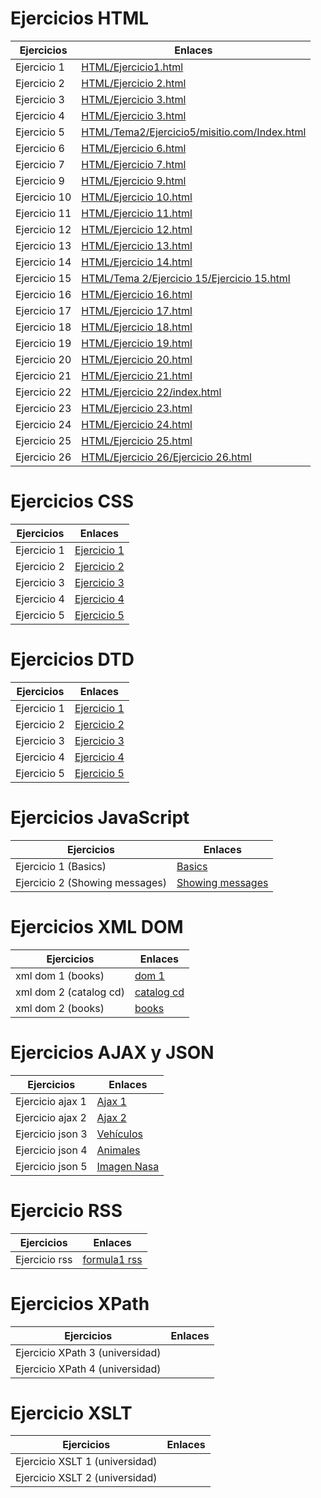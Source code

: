 # Ejercicios HTML

Ejercicios | Enlaces
--------- | ----------
Ejercicio 1 | [HTML/Ejercicio1.html](https://github.com/jose-dp-94/EjerciciosLLMM/blob/master/HTML/Ejercicio1.html)
Ejercicio 2 | [HTML/Ejercicio 2.html](https://github.com/jose-dp-94/EjerciciosLLMM/blob/master/HTML/Ejercicio%202.html)
Ejercicio 3 | [HTML/Ejercicio 3.html](https://github.com/jose-dp-94/EjerciciosLLMM/blob/master/HTML/Ejercicio%203.html)
Ejercicio 4 | [HTML/Ejercicio 3.html](https://github.com/jose-dp-94/EjerciciosLLMM/blob/master/HTML/Ejercicio%203.html)
Ejercicio 5 | [HTML/Tema2/Ejercicio5/misitio.com/Index.html](https://github.com/jose-dp-94/EjerciciosLLMM/blob/master/HTML/Tema2/Ejercicio5/misitio.com/Index.html)
Ejercicio 6 | [HTML/Ejercicio 6.html](https://github.com/jose-dp-94/EjerciciosLLMM/blob/master/HTML/Ejercicio%206.html)
Ejercicio 7 | [HTML/Ejercicio 7.html](https://github.com/jose-dp-94/EjerciciosLLMM/blob/master/HTML/Ejercicio%207.html)
Ejercicio 9 | [HTML/Ejercicio 9.html](https://github.com/jose-dp-94/EjerciciosLLMM/blob/master/HTML/Ejercicio%209.html)
Ejercicio 10 | [HTML/Ejercicio 10.html](https://github.com/jose-dp-94/EjerciciosLLMM/blob/master/HTML/Ejercicio%2010.html)
Ejercicio 11 | [HTML/Ejercicio 11.html](https://github.com/jose-dp-94/EjerciciosLLMM/blob/master/HTML/Ejercicio%2011.html)
Ejercicio 12 | [HTML/Ejercicio 12.html](https://github.com/jose-dp-94/EjerciciosLLMM/blob/master/HTML/Ejercicio%2012.html)
Ejercicio 13 | [HTML/Ejercicio 13.html](https://github.com/jose-dp-94/EjerciciosLLMM/blob/master/HTML/Ejercicio%2013.html)
Ejercicio 14 | [HTML/Ejercicio 14.html](https://github.com/jose-dp-94/EjerciciosLLMM/blob/master/HTML/Ejercicio%2014.html)
Ejercicio 15 | [HTML/Tema 2/Ejercicio 15/Ejercicio 15.html](https://github.com/jose-dp-94/EjerciciosLLMM/blob/master/HTML/Tema%202/Ejercicio%2015/Ejercicio%2015.html)
Ejercicio 16 | [HTML/Ejercicio 16.html](https://github.com/jose-dp-94/EjerciciosLLMM/blob/master/HTML/Ejercicio%2016.html)
Ejercicio 17 | [HTML/Ejercicio 17.html](https://github.com/jose-dp-94/EjerciciosLLMM/blob/master/HTML/Ejercicio%2017.html)
Ejercicio 18 | [HTML/Ejercicio 18.html](https://github.com/jose-dp-94/EjerciciosLLMM/blob/master/HTML/Ejercicio%2018.html)
Ejercicio 19 | [HTML/Ejercicio 19.html](https://github.com/jose-dp-94/EjerciciosLLMM/blob/master/HTML/Ejercicio%2019.html)
Ejercicio 20 | [HTML/Ejercicio 20.html](https://github.com/jose-dp-94/EjerciciosLLMM/blob/master/HTML/Ejercicio%2020.html)
Ejercicio 21 | [HTML/Ejercicio 21.html](https://github.com/jose-dp-94/EjerciciosLLMM/blob/master/HTML/Ejercicio%2021.html)
Ejercicio 22 | [HTML/Ejercicio 22/index.html](https://github.com/jose-dp-94/EjerciciosLLMM/blob/master/HTML/Ejercicio%2022/index.html)
Ejercicio 23 | [HTML/Ejercicio 23.html](https://github.com/jose-dp-94/EjerciciosLLMM/blob/master/HTML/Ejercicio%2023.html)
Ejercicio 24 | [HTML/Ejercicio 24.html](https://github.com/jose-dp-94/EjerciciosLLMM/blob/master/HTML/Ejercicio%2024.html)
Ejercicio 25 | [HTML/Ejercicio 25.html](https://github.com/jose-dp-94/EjerciciosLLMM/blob/master/HTML/Ejercicio%2025.html)
Ejercicio 26 | [HTML/Ejercicio 26/Ejercicio 26.html](https://github.com/jose-dp-94/EjerciciosLLMM/blob/master/HTML/Ejercicio%2026/Ejercicio%2026.html)

# Ejercicios CSS

Ejercicios | Enlaces
----------- | ----------
Ejercicio 1 | [Ejercicio 1](https://github.com/jose-dp-94/EjerciciosLLMM/tree/master/CSS/Ejercicio%201)
Ejercicio 2 | [Ejercicio 2](https://github.com/jose-dp-94/EjerciciosLLMM/tree/master/CSS/Ejercicio%202)
Ejercicio 3 | [Ejercicio 3](https://github.com/jose-dp-94/EjerciciosLLMM/tree/master/CSS/Ejercicio%203)
Ejercicio 4 | [Ejercicio 4](https://github.com/jose-dp-94/EjerciciosLLMM/tree/master/CSS/Ejercicio%204)
Ejercicio 5 | [Ejercicio 5](https://github.com/jose-dp-94/EjerciciosLLMM/tree/master/CSS/Ejercicio%205)

# Ejercicios DTD

Ejercicios | Enlaces
-----------| ----------
Ejercicio 1 | [Ejercicio 1](https://github.com/jose-dp-94/EjerciciosLLMM/blob/master/DTD/Ejercicio%201)
Ejercicio 2 | [Ejercicio 2](https://github.com/jose-dp-94/EjerciciosLLMM/blob/master/DTD/Ejercicio%202)
Ejercicio 3 | [Ejercicio 3](https://github.com/jose-dp-94/EjerciciosLLMM/blob/master/DTD/Ejercicio%203)
Ejercicio 4 | [Ejercicio 4](https://github.com/jose-dp-94/EjerciciosLLMM/blob/master/DTD/Ejercicio%204)
Ejercicio 5 | [Ejercicio 5](https://github.com/jose-dp-94/EjerciciosLLMM/blob/master/DTD/Ejercicio%205)

# Ejercicios JavaScript

Ejercicios | Enlaces
-----------|----------
Ejercicio 1 (Basics) | [Basics](https://github.com/jose-dp-94/EjerciciosLLMM/blob/master/JavaScript/Ejercicio%201)
Ejercicio 2 (Showing messages) | [Showing messages](https://github.com/jose-dp-94/EjerciciosLLMM/blob/master/JavaScript/Ejercicio%202)

# Ejercicios XML DOM

Ejercicios | Enlaces
-----------|----------
xml dom 1 (books) | [dom 1](https://github.com/jose-dp-94/EjerciciosLLMM/blob/master/XML%20DOM/xml%20dom%201)
xml dom 2 (catalog cd)| [catalog cd](https://github.com/jose-dp-94/EjerciciosLLMM/blob/master/XML%20DOM/xml%20dom%202%20(catalog%20cd))
xml dom 2 (books)| [books](https://github.com/jose-dp-94/EjerciciosLLMM/blob/master/XML%20DOM/xml%20dom%202%20(books))

# Ejercicios AJAX y JSON
Ejercicios  | Enlaces
------------|-----------
Ejercicio ajax 1 | [Ajax 1](https://github.com/jose-dp-94/EjerciciosLLMM/blob/master/AJAX%20y%20JSON/Ejercicio%201%20ajax)
Ejercicio ajax 2 | [Ajax 2](https://github.com/jose-dp-94/EjerciciosLLMM/blob/master/AJAX%20y%20JSON/Ejercicio%202%20ajax)
Ejercicio json 3 | [Vehículos](https://github.com/jose-dp-94/EjerciciosLLMM/blob/master/AJAX%20y%20JSON/Ejercicio%20json%203)
Ejercicio json 4 | [Animales](https://github.com/jose-dp-94/EjerciciosLLMM/blob/master/AJAX%20y%20JSON/Ejercicio%20json%204)
Ejercicio json 5 | [Imagen Nasa](https://github.com/jose-dp-94/EjerciciosLLMM/blob/master/AJAX%20y%20JSON/Ejercicio%20json%205)

# Ejercicio RSS
Ejercicios | Enlaces
-----------|--------
Ejercicio rss | [formula1 rss](https://github.com/jose-dp-94/EjerciciosLLMM/tree/master/RSS)

# Ejercicios XPath
Ejercicios | Enlaces
-----------|--------
Ejercicio XPath 3 (universidad)|
Ejercicio XPath 4 (universidad)| 

# Ejercicio XSLT
Ejercicios | Enlaces
-----------|--------
Ejercicio XSLT 1 (universidad)| 
Ejercicio XSLT 2 (universidad)|
